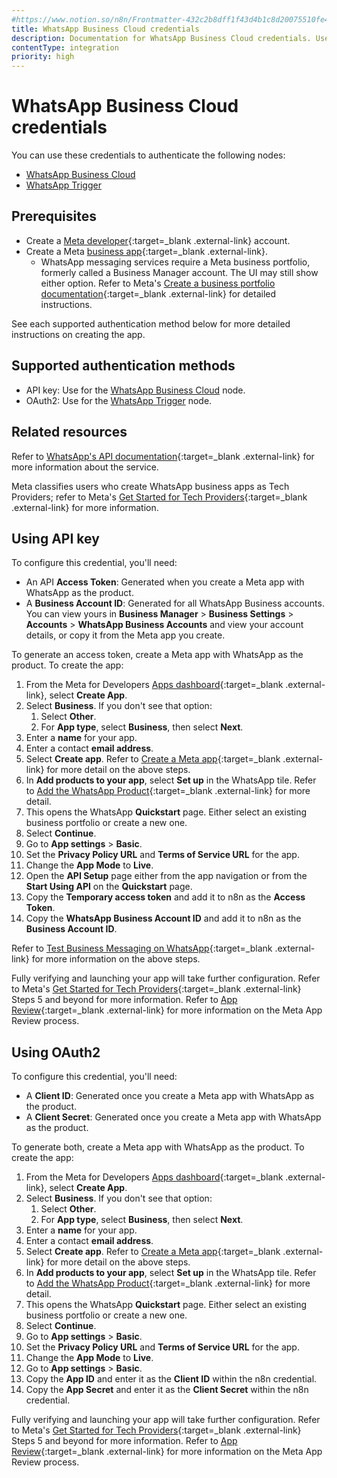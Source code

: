```yaml
---
#https://www.notion.so/n8n/Frontmatter-432c2b8dff1f43d4b1c8d20075510fe4
title: WhatsApp Business Cloud credentials
description: Documentation for WhatsApp Business Cloud credentials. Use these credentials to authenticate WhatsApp Business Cloud in n8n, a workflow automation platform.
contentType: integration
priority: high
---
```


# WhatsApp Business Cloud credentials

You can use these credentials to authenticate the following nodes:

- [WhatsApp Business Cloud](/integrations/builtin/app-nodes/n8n-nodes-base.whatsapp/)
- [WhatsApp Trigger](/integrations/builtin/trigger-nodes/n8n-nodes-base.whatsapptrigger/)

## Prerequisites

- Create a [Meta developer](https://developers.facebook.com/docs/development/register){:target=_blank .external-link} account.
- Create a Meta [business app](https://developers.facebook.com/docs/development/create-an-app/){:target=_blank .external-link}.
    - WhatsApp messaging services require a Meta business portfolio, formerly called a Business Manager account. The UI may still show either option. Refer to Meta's [Create a business portfolio documentation](https://www.facebook.com/business/help/1710077379203657?id=180505742745347){:target=_blank .external-link} for detailed instructions.

See each supported authentication method below for more detailed instructions on creating the app.

## Supported authentication methods

- API key: Use for the [WhatsApp Business Cloud](/integrations/builtin/app-nodes/n8n-nodes-base.whatsapp/) node.
- OAuth2: Use for the [WhatsApp Trigger](/integrations/builtin/trigger-nodes/n8n-nodes-base.whatsapptrigger/) node.

## Related resources

Refer to [WhatsApp's API documentation](https://developers.facebook.com/docs/whatsapp/#platform-apis){:target=_blank .external-link} for more information about the service.

Meta classifies users who create WhatsApp business apps as Tech Providers; refer to Meta's [Get Started for Tech Providers](https://developers.facebook.com/docs/whatsapp/solution-providers/get-started-for-tech-providers){:target=_blank .external-link} for more information.

## Using API key

To configure this credential, you'll need:

- An API **Access Token**: Generated when you create a Meta app with WhatsApp as the product.
- A **Business Account ID**: Generated for all WhatsApp Business accounts. You can view yours in **Business Manager** > **Business Settings** > **Accounts** > **WhatsApp Business Accounts** and view your account details, or copy it from the Meta app you create.

To generate an access token, create a Meta app with WhatsApp as the product. To create the app:

1. From the Meta for Developers [Apps dashboard](https://developers.facebook.com/apps/){:target=_blank .external-link}, select **Create App**.
2. Select **Business**. If you don't see that option:
    1. Select **Other**.
    2. For **App type**, select **Business**, then select **Next**.
3. Enter a **name** for your app.
4. Enter a contact **email address**.
5. Select **Create app**. Refer to [Create a Meta app](https://developers.facebook.com/docs/whatsapp/solution-providers/get-started-for-tech-providers#step-2--create-a-meta-app){:target=_blank .external-link} for more detail on the above steps.
6. In **Add products to your app**, select **Set up** in the WhatsApp tile. Refer to [Add the WhatsApp Product](https://developers.facebook.com/docs/whatsapp/solution-providers/get-started-for-tech-providers#step-3--add-the-whatsapp-product){:target=_blank .external-link} for more detail.
7. This opens the WhatsApp **Quickstart** page. Either select an existing business portfolio or create a new one.
8. Select **Continue**.
9. Go to **App settings** > **Basic**.
10. Set the **Privacy Policy URL** and **Terms of Service URL** for the app.
10. Change the **App Mode** to **Live**.
11. Open the **API Setup** page either from the app navigation or from the **Start Using API** on the **Quickstart** page.
12. Copy the **Temporary access token** and add it to n8n as the **Access Token**.
13. Copy the **WhatsApp Business Account ID** and add it to n8n as the **Business Account ID**.

Refer to [Test Business Messaging on WhatsApp](https://developers.facebook.com/docs/whatsapp/solution-providers/get-started-for-tech-providers#step-4--test-business-messaging-on-whatsapp){:target=_blank .external-link} for more information on the above steps.

Fully verifying and launching your app will take further configuration. Refer to Meta's [Get Started for Tech Providers](https://developers.facebook.com/docs/whatsapp/solution-providers/get-started-for-tech-providers#step-5--scale-your-solution){:target=_blank .external-link} Steps 5 and beyond for more information. Refer to [App Review](https://developers.facebook.com/docs/resp-plat-initiatives/app-review){:target=_blank .external-link} for more information on the Meta App Review process.

## Using OAuth2

To configure this credential, you'll need:

- A **Client ID**: Generated once you create a Meta app with WhatsApp as the product.
- A **Client Secret**: Generated once you create a Meta app with WhatsApp as the product.

To generate both, create a Meta app with WhatsApp as the product. To create the app:

1. From the Meta for Developers [Apps dashboard](https://developers.facebook.com/apps/){:target=_blank .external-link}, select **Create App**.
2. Select **Business**. If you don't see that option:
    1. Select **Other**.
    2. For **App type**, select **Business**, then select **Next**.
3. Enter a **name** for your app.
4. Enter a contact **email address**.
5. Select **Create app**. Refer to [Create a Meta app](https://developers.facebook.com/docs/whatsapp/solution-providers/get-started-for-tech-providers#step-2--create-a-meta-app){:target=_blank .external-link} for more detail on the above steps.
6. In **Add products to your app**, select **Set up** in the WhatsApp tile. Refer to [Add the WhatsApp Product](https://developers.facebook.com/docs/whatsapp/solution-providers/get-started-for-tech-providers#step-3--add-the-whatsapp-product){:target=_blank .external-link} for more detail.
7. This opens the WhatsApp **Quickstart** page. Either select an existing business portfolio or create a new one.
8. Select **Continue**.
9. Go to **App settings** > **Basic**.
10. Set the **Privacy Policy URL** and **Terms of Service URL** for the app.
10. Change the **App Mode** to **Live**.
11. Go to **App settings** > **Basic**.
12. Copy the **App ID** and enter it as the **Client ID** within the n8n credential.
13. Copy the **App Secret** and enter it as the **Client Secret** within the n8n credential.

Fully verifying and launching your app will take further configuration. Refer to Meta's [Get Started for Tech Providers](https://developers.facebook.com/docs/whatsapp/solution-providers/get-started-for-tech-providers#step-5--scale-your-solution){:target=_blank .external-link} Steps 5 and beyond for more information. Refer to [App Review](https://developers.facebook.com/docs/resp-plat-initiatives/app-review){:target=_blank .external-link} for more information on the Meta App Review process.
